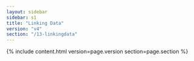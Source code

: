 ```yaml
---
layout: sidebar
sidebar: s1
title: "Linking Data"
version: "v4"
section: "/13-linkingdata"
---
```

{% include content.html version=page.version section=page.section %}
